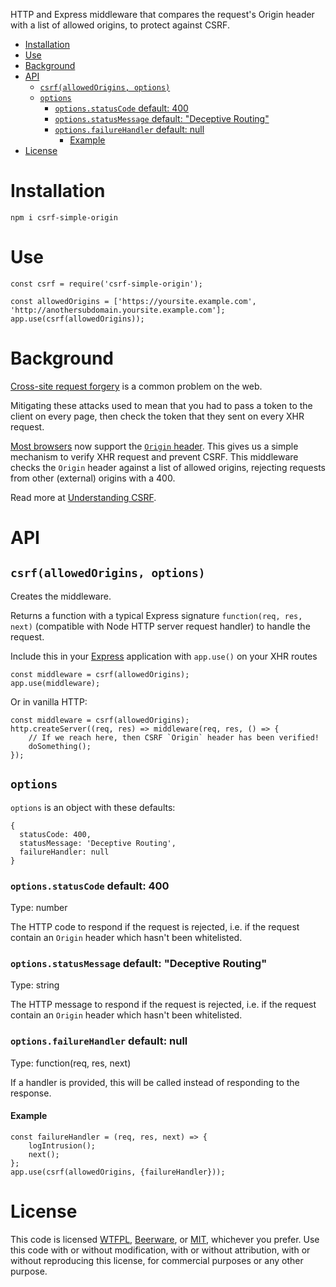 HTTP and Express middleware that compares the request's Origin header with a list of allowed origins, to protect against CSRF. 

- [Installation](#installation)
- [Use](#use)
- [Background](#background)
- [API](#api)
  - [`csrf(allowedOrigins, options)`](#csrfallowedorigins-options)
  - [`options`](#options)
    - [`options.statusCode` default: 400](#optionsstatuscode-default-400)
    - [`options.statusMessage` default: "Deceptive Routing"](#optionsstatusmessage-default-%22deceptive-routing%22)
    - [`options.failureHandler` default: null](#optionsfailurehandler-default-null)
      - [Example](#example)
- [License](#license)

# Installation
```
npm i csrf-simple-origin
```

# Use
```
const csrf = require('csrf-simple-origin');
    
const allowedOrigins = ['https://yoursite.example.com', 'http://anothersubdomain.yoursite.example.com'];
app.use(csrf(allowedOrigins));
```

# Background

[Cross-site request forgery](https://en.wikipedia.org/wiki/Cross-site_request_forgery) is a common problem on the web. 

Mitigating these attacks used to mean that you had to pass a token to the client on every page, then check the token that they sent on every XHR request. 

[Most browsers](https://caniuse.com/#feat=mdn-http_headers_origin) now support the [`Origin` header](https://developer.mozilla.org/en-US/docs/Web/HTTP/Headers/Origin). This gives us a simple mechanism to verify XHR request and prevent CSRF. This middleware checks the `Origin` header against a list of allowed origins, rejecting requests from other (external) origins with a 400.

Read more at [Understanding CSRF](https://github.com/pillarjs/understanding-csrf).

# API

## `csrf(allowedOrigins, options)`

Creates the middleware.

Returns a function with a typical Express signature `function(req, res, next)` (compatible with Node HTTP server request handler) to handle the request.

Include this in your [Express](http://expressjs.com/) application with `app.use()` on your XHR routes
```
const middleware = csrf(allowedOrigins);
app.use(middleware);
```

Or in vanilla HTTP:
```
const middleware = csrf(allowedOrigins);
http.createServer((req, res) => middleware(req, res, () => {
    // If we reach here, then CSRF `Origin` header has been verified!
    doSomething();
});
```

## `options`

`options` is an object with these defaults:
```
{
  statusCode: 400,
  statusMessage: 'Deceptive Routing',
  failureHandler: null
}
```

### `options.statusCode` default: 400

Type: number

The HTTP code to respond if the request is rejected, i.e. if the request contain an `Origin` header which hasn't been whitelisted.

### `options.statusMessage` default: "Deceptive Routing"

Type: string

The HTTP message to respond if the request is rejected, i.e. if the request contain an `Origin` header which hasn't been whitelisted.

### `options.failureHandler` default: null

Type: function(req, res, next)

If a handler is provided, this will be called instead of responding to the response.

#### Example
```
const failureHandler = (req, res, next) => {
    logIntrusion();
    next();
};
app.use(csrf(allowedOrigins, {failureHandler}));
```

# License

This code is licensed [WTFPL](https://en.wikipedia.org/wiki/WTFPL), [Beerware](https://en.wikipedia.org/wiki/Beerware), or [MIT](https://en.wikipedia.org/wiki/MIT_License), whichever you prefer. Use this code with or without modification, with or without attribution, with or without reproducing this license, for commercial purposes or any other purpose. 